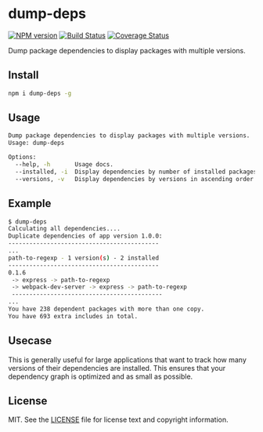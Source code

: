 # dump-deps

[![NPM version](https://badge.fury.io/js/dump-deps.svg)](http://badge.fury.io/js/dump-deps)
[![Build Status](https://travis-ci.org/redonkulus/dump-deps.svg?branch=master)](https://travis-ci.org/redonkulus/dump-deps)
[![Coverage Status](https://coveralls.io/repos/github/redonkulus/dump-deps/badge.svg?branch=master)](https://coveralls.io/github/redonkulus/dump-deps?branch=master)

Dump package dependencies to display packages with multiple versions.

## Install

```bash
npm i dump-deps -g
```

## Usage

```bash
Dump package dependencies to display packages with multiple versions.
Usage: dump-deps

Options:
  --help, -h       Usage docs.
  --installed, -i  Display dependencies by number of installed packages in ascending order.
  --versions, -v   Display dependencies by versions in ascending order.
```

## Example

```bash
$ dump-deps
Calculating all dependencies....
Duplicate dependencies of app version 1.0.0:
-------------------------------------------
...
path-to-regexp - 1 version(s) - 2 installed
-------------------------------------------
0.1.6
 -> express -> path-to-regexp
 -> webpack-dev-server -> express -> path-to-regexp
 -------------------------------------------
...
You have 238 dependent packages with more than one copy.
You have 693 extra includes in total.
```

## Usecase

This is generally useful for large applications that want to track how many versions of their dependencies are installed. This ensures that your dependency graph is optimized and as small as possible.

## License

MIT. See the [LICENSE](https://github.com/redonkulus/dump-deps/blob/master/LICENSE.md) file for license text and copyright information.

